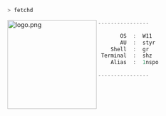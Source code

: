```zsh
> fetchd
```

<img align="left" src="https://66.media.tumblr.com/db5bfe76323a05b7bff70a272baef5a9/tumblr_oqufitCx7i1u84suwo1_500.png" alt="logo.png" width="200" /> 

```csharp
----------------

       OS  :  W11
       AU  :  styr
    Shell  :  gr
 Terminal  :  shz
    Alias  :  1nspo
    
----------------
```

